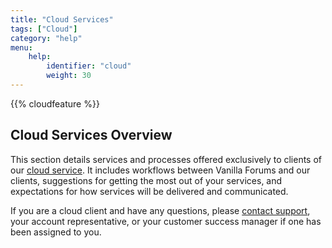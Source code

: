 ```yaml
---
title: "Cloud Services"
tags: ["Cloud"]
category: "help"
menu:
    help:
        identifier: "cloud"
        weight: 30
---
```


{{% cloudfeature %}}

## Cloud Services Overview

This section details services and processes offered exclusively to clients of our [cloud service](https://vanillaforums.com/plans). It includes workflows between Vanilla Forums and our clients, suggestions for getting the most out of your services, and expectations for how services will be delivered and communicated.

If you are a cloud client and have any questions, please [contact support](mailto:support@vanillaforums.com), your account representative, or your customer success manager if one has been assigned to you.
